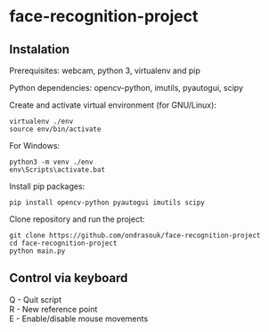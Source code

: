 # face-recognition-project

## Instalation

Prerequisites: webcam, python 3, virtualenv and pip

Python dependencies: opencv-python, imutils, pyautogui, scipy

Create and activate virtual environment (for GNU/Linux):

```
virtualenv ./env
source env/bin/activate 
```

For Windows:

```
python3 -m venv ./env
env\Scripts\activate.bat
```

Install pip packages:

```
pip install opencv-python pyautogui imutils scipy
```

Clone repository and run the project:

```
git clone https://github.com/ondrasouk/face-recognition-project
cd face-recognition-project
python main.py
```

## Control via keyboard
Q - Quit script  
R - New reference point  
E - Enable/disable mouse movements
